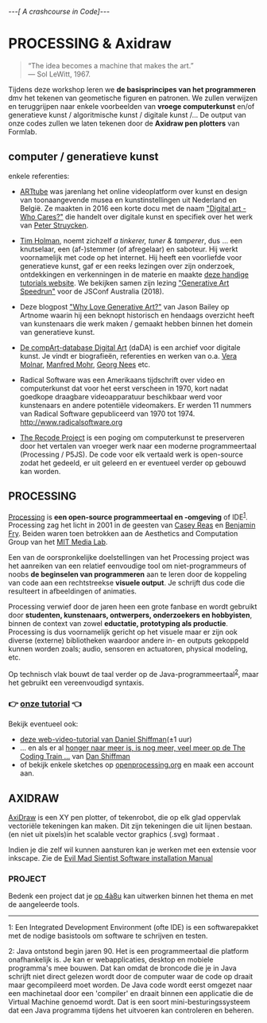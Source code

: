 *---[ A crashcourse in Code]---*
# PROCESSING & Axidraw

> “The idea becomes a machine that makes the art.”   
— Sol LeWitt, 1967.

Tijdens deze workshop leren we **de basisprincipes van het programmeren** dmv het tekenen van geometische figuren en patronen. We zullen verwijzen en teruggrijpen naar enkele voorbeelden van **vroege computerkunst** en/of generatieve kunst / algoritmische kunst / digitale kunst /... De output van onze codes zullen we laten tekenen door de **Axidraw pen plotters** van Formlab.


## computer / generatieve kunst
enkele referenties:
* [ARTtube](https://www.arttube.nl/) was jarenlang het online videoplatform over kunst en design van toonaangevende musea en kunstinstellingen uit Nederland en België. Ze maakten in 2016 een korte docu met de naam ["Digital art - Who Cares?"](https://www.youtube.com/watch?v=Kf1umv-5JfA) die handelt over digitale kunst en specifiek over het werk van [Peter Struycken](http://www.pstruycken.nl/).  
* [Tim Holman](http://tholman.com/), noemt zichzelf *a tinkerer, tuner & tamperer*, dus ... een knutselaar, een (af-)stemmer (of afregelaar) en saboteur. Hij werkt voornamelijk met code op het internet. Hij heeft een voorliefde voor generatieve kunst, gaf er een reeks lezingen over zijn onderzoek, ontdekkingen en verkenningen in de materie en maakte [deze handige tutorials website](https://generativeartistry.com/). We bekijken samen zijn lezing ["Generative Art Speedrun"](https://www.youtube.com/watch?v=4Se0_w0ISYk) voor de JSConf Australia (2018).
* Deze blogpost ["Why Love Generative Art?"](https://www.artnome.com/news/2018/8/8/why-love-generative-art) van Jason Bailey op Artnome waarin hij een beknopt historisch en hendaags overzicht heeft van kunstenaars die werk maken / gemaakt hebben binnen het domein van generatieve kunst.

* [De compArt-database Digital Art](http://dada.compart-bremen.de/main/about) (daDA) is een archief voor digitale kunst. Je vindt er biografieën, referenties en werken van o.a. [Vera Molnar](http://dada.compart-bremen.de/item/agent/14), [Manfred Mohr](http://dada.compart-bremen.de/item/agent/13), [Georg Nees](http://dada.compart-bremen.de/item/agent/15) etc.
* Radical Software was een Amerikaans tijdschrift over video en computerkunst dat voor het eerst verscheen in 1970, kort nadat goedkope draagbare videoapparatuur beschikbaar werd voor kunstenaars en andere potentiële videomakers. Er werden 11 nummers van Radical Software gepubliceerd van 1970 tot 1974. http://www.radicalsoftware.org
* [The Recode Project](http://recodeproject.com/) is een poging om computerkunst te preserveren door het vertalen van vroeger werk naar een moderne programmeertaal (Processing / P5JS). De code voor elk vertaald werk is open-source zodat het gedeeld, er uit geleerd en er eventueel verder op gebouwd kan worden.

## PROCESSING
[Processing](https://processing.org/) is **een open-source programmeertaal en -omgeving** of IDE<sup>[1](#myfootnote1)</sup>.
Processing zag het licht in 2001 in de geesten van [Casey Reas](http://reas.com/) en [Benjamin Fry](https://benfry.com/). Beiden waren toen betrokken aan de Aesthetics and Computation Group van het [MIT Media Lab](https://en.wikipedia.org/wiki/MIT_Media_Lab). 

Een van de oorspronkelijke doelstellingen van het  Processing project was het aanreiken van een relatief eenvoudige tool om niet-programmeurs of noobs **de beginselen van programmeren** aan te leren door de koppeling van code aan een rechtstreekse **visuele output**. Je schrijft dus code die resulteert in afbeeldingen of animaties. 

Processing verwief door de jaren heen een grote fanbase en wordt gebruikt door **studenten, kunstenaars, ontwerpers, onderzoekers en hobbyisten**, binnen de context van zowel **eductatie, prototyping als productie**. Processing is dus voornamelijk gericht op het visuele maar er zijn ook diverse (externe) bibliotheken waardoor andere in- en outputs gekoppeld kunnen worden zoals; audio, sensoren en actuatoren, physical modeling, etc.

Op technisch vlak bouwt de taal verder op de Java-programmeertaal<sup>[2](#myfootnote2)</sup>, maar het gebruikt een vereenvoudigd syntaxis. 


### :point_right: [onze tutorial](2_1_ProcessingTutorial.md) :point_left:


Bekijk eventueel ook:
* [deze web-video-tutorial van Daniel Shiffman](http://hello.processing.org/)(±1 uur)
* ... en als er al [honger naar meer is, is nog meer, veel meer op de The Coding Train ...](https://www.youtube.com/user/shiffman/playlists?shelf_id=2&view=50&sort=dd) van [Dan Shiffman](https://thecodingtrain.com/)
* of bekijk enkele sketches op [openprocessing.org](https://www.openprocessing.org/browse/#) en maak een account aan.



## AXIDRAW
[AxiDraw](https://axidraw.com/) is een XY pen plotter, of tekenrobot, die op elk glad oppervlak vectoriële tekeningen kan maken. Dit zijn tekeningen die uit lijnen bestaan.  (en niet uit pixels)in het scalable vector graphics (.svg) formaat . 

Indien je die zelf wil kunnen aansturen kan je werken met een extensie voor inkscape. Zie de
[Evil Mad Sientist Software installation Manual](https://wiki.evilmadscientist.com/Axidraw_Software_Installation)

<!--
* Axidraw & Processing: https://github.com/evil-mad/AxiDraw-Processing
* Axidraw & Python: https://axidraw.com/doc/py_api/#introduction
https://wiki.evilmadscientist.com/AxiDraw
tips: 
* http://www.tylerlhobbs.com/writings/using-a-plotter
* https://medium.com/@fogleman/pen-plotter-programming-the-basics-ec0407ab5929
-->
### PROJECT
Bedenk een project dat je [op 4à8u](http://fffff.at/speed-project/) kan uitwerken binnen het thema en met de aangeleerde tools.


<hr>
<a name="myfootnote1">1</a>: Een Integrated Development Environment (ofte IDE) is een softwarepakket met de nodige basistools om software te schrijven en testen.

<a name="myfootnote2">2</a>: Java ontstond begin jaren 90. Het is een programmeertaal die platform onafhankelijk is. Je kan er webapplicaties, desktop en mobiele programma's mee bouwen. Dat kan omdat de broncode die je in Java schrijft niet direct gelezen wordt door de computer waar de code op draait maar gecompileerd moet worden. De Java code wordt eerst omgezet naar een machinetaal door een 'compiler' en draait binnen een applicatie die de Virtual Machine genoemd wordt. Dat is een soort mini-besturingssysteem dat een Java programma tijdens het uitvoeren kan controleren en beheren.
